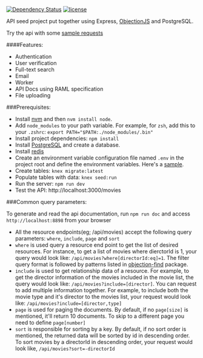[![Dependency Status](https://david-dm.org/afm-sayem/api-server-seed.svg)](https://david-dm.org/afm-sayem/api-server-seed)
[![license](https://img.shields.io/github/license/mashape/apistatus.svg?maxAge=2592000)](https://opensource.org/licenses/MIT)

API seed project put together using Express, [ObjectionJS](https://github.com/Vincit/objection.js) and PostgreSQL.

Try the api with some [sample requests](https://github.com/afm-sayem/api-server-seed/wiki/Sample-API-Requests)

####Features:

- Authentication
- User verification
- Full-text search
- Email
- Worker
- API Docs using RAML specification
- File uploading

###Prerequisites:

 - Install [nvm](https://github.com/creationix/nvm) and then `nvm install node`.
 - Add `node_modules` to your path variable. For example, for `zsh`, add this to your `.zshrc`: `export PATH="$PATH:./node_modules/.bin"`
 - Install project dependencies: `npm install`
 - Install [PostgreSQL](https://www.postgresql.org/download/) and create a database.
 - Install [redis](http://redis.io)
 - Create an environment variable configuration file named `.env` in the project root and define the environment variables. Here's a [sample](https://gist.github.com/afm-sayem/b000849ffa2f38169c73d2c9bb165bc0).
 - Create tables: `knex migrate:latest`
 - Populate tables with data: `knex seed:run`
 - Run the server: `npm run dev`
 - Test the API: http://localhost:3000/movies
 
 ###Common query parameters:

 To generate and read the api documentation, run `npm run doc` and access `http://localhost:8898` from your browser
 
 - All the resource endpoints(eg; /api/movies) accept the following query parameters: `where`, `include`, `page` and `sort`
 - `where` is used query a resource end point to get the list of desired resources. For instance, to get a list of movies where dierctorId is 1, your query would look like: `/api/movies?where[directorId:eq]=1`. The filter query format is followed by patterns listed in [objection-find](https://github.com/vincit/objection-find) package.
 - `include` is used to get relationship data of a resource. For example, to get the director information of the movies included in the movie list, the query would look like: `/api/movies?include=[director]`. You can request to add multiple information together. For example, to include both the movie type and it's director to the movies list, your request would look like: `/api/movies?include=[director,type]`
 - `page` is used for paging the documents. By default, if no `page[size]` is mentioned, it'll return 10 documents. To skip to a different page you need to define `page[number]`
 - `sort` is responsible for sorting by a key. By default, if no sort order is mentioned, the returned data will be sorted by id in descending order. To sort movies by a directorId in descending order, your request would look like, `/api/movies?sort=-directorId`

